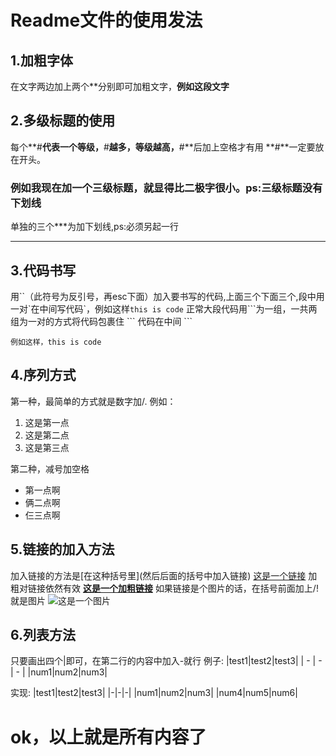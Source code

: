 # Readme文件的使用发法
## 1.加粗字体
在文字两边加上两个\*\*分别即可加粗文字，**例如这段文字**
## 2.多级标题的使用
每个**\#**代表一个等级，**\#**越多，等级越高，**\#**后加上空格才有用
**\#**一定要放在开头。
### 例如我现在加一个三级标题，就显得比二极字很小。ps:三级标题没有下划线
单独的三个\*\*\*为加下划线,ps:必须另起一行
***

## 3.代码书写
用\`\`（此符号为反引号，再esc下面）加入要书写的代码,上面三个下面三个,段中用一对\`在中间写代码\`，例如这样`this is code`
正常大段代码用\`\`\`为一组，一共两组为一对的方式将代码包裹住
\`\`\`
代码在中间
\`\`\`
```
例如这样，this is code

```
## 4.序列方式
第一种，最简单的方式就是数字加/.
例如：
1. 这是第一点
2. 这是第二点
3. 这是第三点

第二种，减号加空格 
- 第一点啊
- 俩二点啊
- 仨三点啊

## 5.链接的加入方法
加入链接的方法是\[在这种括号里\]\(然后后面的括号中加入链接\)
[这是一个链接](https://www.bilibili.com/video/BV1Y5411W7j4/?spm_id_from=333.337.search-card.all.click&vd_source=bb311f54a7671df0ea69db4afaf49631)
加粗对链接依然有效
**[这是一个加粗链接](https://www.bilibili.com/video/BV1Y5411W7j4/?spm_id_from=333.337.search-card.all.click&vd_source=bb311f54a7671df0ea69db4afaf49631)**
如果链接是个图片的话，在括号前面加上/!就是图片
![这是一个图片](https://t.alcy.cc/ycy)

## 6.列表方法

只要画出四个\|即可，在第二行的内容中加入\-就行
例子\:
\|test1\|test2\|test3\|
\|    -       \|   -        \|    -       \|
 \|num1\|num2\|num3\|

实现\:
|test1|test2|test3|
|-|-|-|
|num1|num2|num3|
|num4|num5|num6|

# ok，以上就是所有内容了
